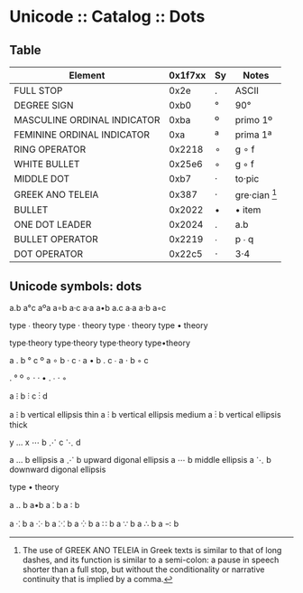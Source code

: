 # Unicode :: Catalog :: Dots

## Table

Element                       | 0x1f7xx |Sy | Notes
------------------------------|---------|---|------------
FULL STOP                     | 0x2e    | . | ASCII
DEGREE SIGN                   | 0xb0    | ° | 90°
MASCULINE ORDINAL INDICATOR   | 0xba    | º | primo 1º
FEMININE ORDINAL INDICATOR    | 0xa     | ª | prima 1ª
RING OPERATOR                 | 0x2218  | ∘ | g ∘ f
WHITE BULLET                  | 0x25e6  | ◦ | g ◦ f
MIDDLE DOT                    | 0xb7    | · | to·pic
GREEK ANO TELEIA              | 0x387   | · | gre·cian [^1]
BULLET                        | 0x2022  | • | • item
ONE DOT LEADER                | 0x2024  | ․ | a․b
BULLET OPERATOR               | 0x2219  | ∙ | p ∙ q
DOT OPERATOR                  | 0x22c5  | ⋅ | 3⋅4


## Unicode symbols: dots

a.b
a°c
aºa
a∘b
a·c
a·a
a•b
a․c
a∙a
a⋅b
a◦c

type ∙ theory
type · theory
type · theory
type • theory

type∙theory
type·theory
type·theory
type•theory


a . b ° c º a ∘ b · c · a • b ․ c ∙ a ⋅ b ◦ c


. ° º ∘ · · • ․ ∙ ⋅ ◦

a ⁝ b ⫶ c ⋮ d

a ⁝ b       vertical ellipsis thin
a ⫶ b       vertical ellipsis medium
a ⋮ b       vertical ellipsis thick

y … x ⋯ b ⋰ c ⋱ d

a … b       ellipsis
a ⋰ b       upward digonal ellipsis
a ⋯ b       middle ellipsis
a ⋱ b       downward digonal ellipsis


type • theory

a ‥ b
a•b
a ⁚ b
a ∶ b

a ⁖ b
a ⁘ b
a ⁙ b
a ⁛ b
a ∷ b
a ∵ b
a ∴ b
a ∹ b


[^1]: The use of GREEK ANO TELEIA in Greek texts is similar to that of long dashes, and its function is similar to a semi-colon: a pause in speech shorter than a full stop, but without the conditionality or narrative continuity that is implied by a comma.
